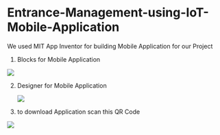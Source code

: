 # Entrance-Management-using-IoT-Mobile-Application  
  
 We used MIT App Inventor for building Mobile Application for our Project  
 
 1. Blocks for Mobile Application
 
 <img src="Images/blocks.png">
   
 2. Designer for Mobile Application  
   
    <img src="Images/designer.png">
    
 3. to download Application scan this QR Code
   <img src="Images/qrcode.png">
